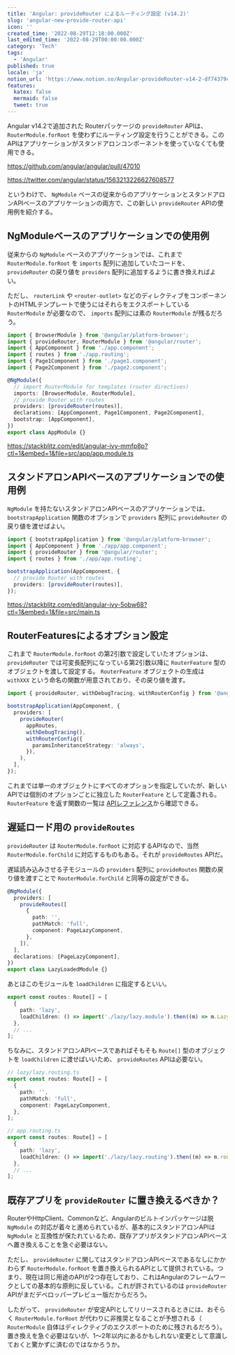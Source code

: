 ```yaml
---
title: 'Angular: provideRouter によるルーティング設定 (v14.2)'
slug: 'angular-new-provide-router-api'
icon: ''
created_time: '2022-08-29T12:18:00.000Z'
last_edited_time: '2022-08-29T00:00:00.000Z'
category: 'Tech'
tags:
  - 'Angular'
published: true
locale: 'ja'
notion_url: 'https://www.notion.so/Angular-provideRouter-v14-2-df74379c5f804dff9fb816ae978af4a8'
features:
  katex: false
  mermaid: false
  tweet: true
---
```


Angular v14.2で追加された Routerパッケージの `provideRouter` APIは、 `RouterModule.forRoot` を使わずにルーティング設定を行うことができる。このAPIはアプリケーションがスタンドアロンコンポーネントを使っていなくても使用できる。

https://github.com/angular/angular/pull/47010

https://twitter.com/angular/status/1563213226627608577

というわけで、 `NgModule` ベースの従来からのアプリケーションとスタンドアロンAPIベースのアプリケーションの両方で、この新しい `provideRouter` APIの使用例を紹介する。

## NgModuleベースのアプリケーションでの使用例

従来からの `NgModule` ベースのアプリケーションでは、これまで `RouterModule.forRoot` を `imports` 配列に追加していたコードを、 `provideRouter` の戻り値を `providers` 配列に追加するように書き換えればよい。

ただし、 `routerLink` や `<router-outlet>` などのディレクティブをコンポーネントのHTMLテンプレートで使うにはそれらをエクスポートしている `RouterModule` が必要なので、 `imports` 配列には素の `RouterModule` が残るだろう。

```ts
import { BrowserModule } from '@angular/platform-browser';
import { provideRouter, RouterModule } from '@angular/router';
import { AppComponent } from './app.component';
import { routes } from './app.routing';
import { Page1Component } from './page1.component';
import { Page2Component } from './page2.component';

@NgModule({
  // import RouterModule for templates (router directives)
  imports: [BrowserModule, RouterModule],
  // provide Router with routes
  providers: [provideRouter(routes)],
  declarations: [AppComponent, Page1Component, Page2Component],
  bootstrap: [AppComponent],
})
export class AppModule {}
```

https://stackblitz.com/edit/angular-ivy-mmfp8p?ctl=1&embed=1&file=src/app/app.module.ts

## スタンドアロンAPIベースのアプリケーションでの使用例

`NgModule` を持たないスタンドアロンAPIベースのアプリケーションでは、 `bootstrapApplication` 関数のオプションで `providers` 配列に `provideRouter` の戻り値を渡せばよい。

```ts
import { bootstrapApplication } from '@angular/platform-browser';
import { AppComponent } from './app/app.component';
import { provideRouter } from '@angular/router';
import { routes } from './app/app.routing';

bootstrapApplication(AppComponent, {
  // provide Router with routes
  providers: [provideRouter(routes)],
});
```

https://stackblitz.com/edit/angular-ivy-5obw68?ctl=1&embed=1&file=src/main.ts

## RouterFeaturesによるオプション設定

これまで `RouterModule.forRoot` の第2引数で設定していたオプションは、 `provideRouter` では可変長配列になっている第2引数以降に `RouterFeature` 型のオブジェクトを渡して設定する。 `RouterFeature` オブジェクトの生成は `withXXX` という命名の関数が用意されており、その戻り値を渡す。

```ts
import { provideRouter, withDebugTracing, withRouterConfig } from '@angular/router';

bootstrapApplication(AppComponent, {
  providers: [
    provideRouter(
      appRoutes,
      withDebugTracing(),
      withRouterConfig({
        paramsInheritanceStrategy: 'always',
      }),
    ),
  ],
});
```

これまでは単一のオブジェクトにすべてのオプションを指定していたが、新しいAPIでは個別のオプションごとに独立した `RouterFeature` として定義される。 `RouterFeature` を返す関数の一覧は [APIレファレンス](https://angular.io/api/router#functions)から確認できる。

## 遅延ロード用の `provideRoutes`

`provideRouter` は `RouterModule.forRoot` に対応するAPIなので、当然 `RouterModule.forChild` に対応するものもある。それが `provideRoutes` APIだ。

遅延読み込みさせる子モジュールの `providers` 配列に `provideRoutes` 関数の戻り値を渡すことで `RouterModule.forChild` と同等の設定ができる。

```ts
@NgModule({
  providers: [
    provideRoutes([
      {
        path: '',
        pathMatch: 'full',
        component: PageLazyComponent,
      },
    ]),
  ],
  declarations: [PageLazyComponent],
})
export class LazyLoadedModule {}
```

あとはこのモジュールを `loadChildren` に指定するといい。

```ts
export const routes: Route[] = [
  {
    path: 'lazy',
    loadChildren: () => import('./lazy/lazy.module').then((m) => m.LazyLoadedModule),
  },
  // ...
];
```

ちなみに、スタンドアロンAPIベースであればそもそも `Route[]` 型のオブジェクトを `loadChildren` に渡せばいいため、 `provideRoutes` APIは必要ない。

```ts
// lazy/lazy.routing.ts
export const routes: Route[] = [
  {
    path: '',
    pathMatch: 'full',
    component: PageLazyComponent,
  },
];

// app.routing.ts
export const routes: Route[] = [
  {
    path: 'lazy',
    loadChildren: () => import('./lazy/lazy.routing').then((m) => m.routes),
  },
  // ...
];
```

## 既存アプリを `provideRouter` に置き換えるべきか？

RouterやHttpClient、Commonなど、Angularのビルトインパッケージは脱 `NgModule` の対応が着々と進められているが、基本的にスタンドアロンAPIは `NgModule` と互換性が保たれているため、既存アプリがスタンドアロンAPIベースへ置き換えることを急ぐ必要はない。

ただし、 `provideRouter` に関してはスタンドアロンAPIベースであるなしにかかわらず `RouterModule.forRoot` を置き換えられるAPIとして提供されている。つまり、現在は同じ用途のAPIが2つ存在しており、これはAngularのフレームワークとしての基本的な原則に反している。これが許されているのは `provideRouter` APIがまだデベロッパープレビュー版だからだろう。

したがって、 `provideRouter` が安定APIとしてリリースされるときには、おそらく `RouterModule.forRoot` が代わりに非推奨となることが予想される（ `RouterModule` 自体はディレクティブのエクスポートのために残されるだろう）。置き換えを急ぐ必要はないが、1〜2年以内にあるかもしれない変更として意識しておくと驚かずに済むのではなかろうか。
